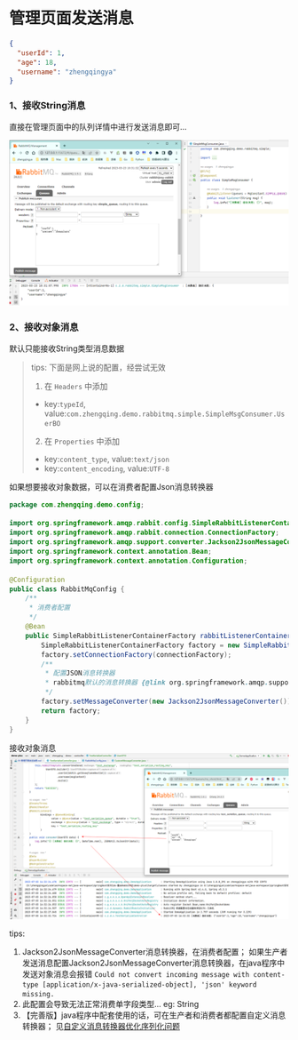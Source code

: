 # 管理页面发送消息

```json
{
  "userId": 1,
  "age": 18,
  "username": "zhengqingya"
}
```

### 1、接收String消息

直接在管理页面中的队列详情中进行发送消息即可...

![img.png](images/mq-management-send-msg-02.png)

### 2、接收对象消息

默认只能接收String类型消息数据


> tips: 下面是网上说的配置，经尝试无效
> 1. 在 `Headers` 中添加
> - key:`typeId`, value:`com.zhengqing.demo.rabbitmq.simple.SimpleMsgConsumer.UserBO`
> 2. 在 `Properties` 中添加
> - key:`content_type`, value:`text/json`
> - key:`content_encoding`, value:`UTF-8`

如果想要接收对象数据，可以在消费者配置Json消息转换器

```java
package com.zhengqing.demo.config;

import org.springframework.amqp.rabbit.config.SimpleRabbitListenerContainerFactory;
import org.springframework.amqp.rabbit.connection.ConnectionFactory;
import org.springframework.amqp.support.converter.Jackson2JsonMessageConverter;
import org.springframework.context.annotation.Bean;
import org.springframework.context.annotation.Configuration;

@Configuration
public class RabbitMqConfig {
    /**
     * 消费者配置
     */
    @Bean
    public SimpleRabbitListenerContainerFactory rabbitListenerContainerFactory(ConnectionFactory connectionFactory) {
        SimpleRabbitListenerContainerFactory factory = new SimpleRabbitListenerContainerFactory();
        factory.setConnectionFactory(connectionFactory);
        /**
         * 配置JSON消息转换器
         * rabbitmq默认的消息转换器 {@link org.springframework.amqp.support.converter.SimpleMessageConverter}
         */
        factory.setMessageConverter(new Jackson2JsonMessageConverter());
        return factory;
    }
}
```

接收对象消息
![img.png](images/mq-management-send-msg-01.png)

tips:

1. Jackson2JsonMessageConverter消息转换器，在消费者配置；
   如果生产者发送消息配置Jackson2JsonMessageConverter消息转换器，在java程序中发送对象消息会报错 `Could not convert incoming message with content-type [application/x-java-serialized-object], 'json' keyword missing.`
2. 此配置会导致无法正常消费单字段类型... eg: String
3. 【完善版】java程序中配套使用的话，可在生产者和消费者都配置自定义消息转换器；
   见[自定义消息转换器优化序列化问题](../06-SpringBoot集成实战/07-自定义消息转换器优化序列化问题.md)


